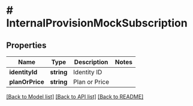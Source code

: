 # # InternalProvisionMockSubscription

## Properties

Name | Type | Description | Notes
------------ | ------------- | ------------- | -------------
**identityId** | **string** | Identity ID |
**planOrPrice** | **string** | Plan or Price |

[[Back to Model list]](../../README.md#models) [[Back to API list]](../../README.md#endpoints) [[Back to README]](../../README.md)
